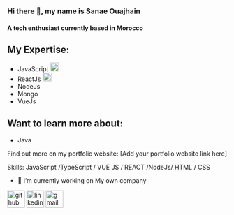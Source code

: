 ### Hi there 👋, my name is Sanae Ouajhain
#### A tech enthusiast currently based in Morocco 
<h2>My Expertise:</h2>
<ul>
  <li>JavaScript <img src="https://emojipedia-us.s3.dualstack.us-west-1.amazonaws.com/thumbs/120/apple/271/javascript_1f4f1.png" alt="JavaScript" width="20" height="20"></li>
  <li>ReactJs <img src="https://emojipedia-us.s3.dualstack.us-west-1.amazonaws.com/thumbs/120/apple/271/react_1f5a5-fe0f.png" alt="ReactJs" width="20" height="20"></li>
  <li>NodeJs </li>
  <li>Mongo </li>
  <li>VueJs </li>
</ul>

<h2>Want to learn more about:</h2>
<ul>
  <li>Java </li>
</ul>

<p>Find out more on my portfolio website: [Add your portfolio website link here]</p>


Skills:  JavaScript /TypeScript / VUE JS / REACT /NodeJs/ HTML / CSS

- 🔭 I’m currently working on My own company 


[<img src='https://cdn.jsdelivr.net/npm/simple-icons@3.0.1/icons/github.svg' alt='github' height='40'>](https://github.com/https://github.com/sanaeouj)  [<img src='https://cdn.jsdelivr.net/npm/simple-icons@3.0.1/icons/linkedin.svg' alt='linkedin' height='40'>](https://www.linkedin.com/in/https://www.linkedin.com/in/sanae-ouajhain-6bbbab97//)  [<img src='https://cdn.jsdelivr.net/npm/simple-icons@3.0.1/icons/gmail.svg' alt='gmail' height='40'>](sanae.ouajhain@gmail.com)  

